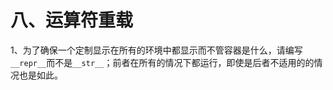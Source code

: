 
八、运算符重载
===========

1、为了确保一个定制显示在所有的环境中都显示而不管容器是什么，请编写`__repr__`而不是`__str__`；前者在所有的情况下都运行，即使是后者不适用的的情况也是如此。
